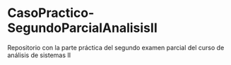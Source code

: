 # CasoPractico-SegundoParcialAnalisisII
Repositorio con la parte práctica del segundo examen parcial del curso de análisis de sistemas II
